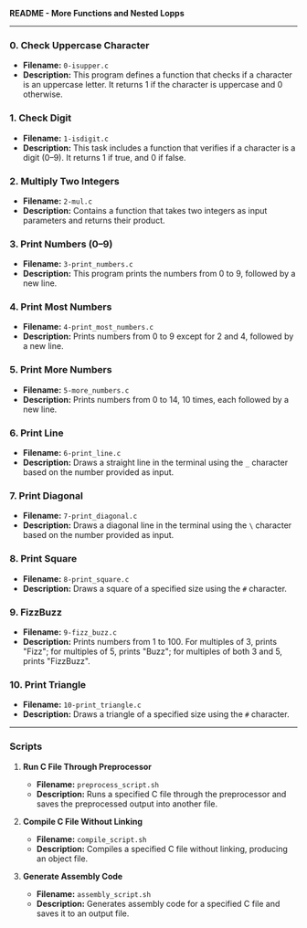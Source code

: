 **README - More Functions and Nested Lopps**

---

### **0. Check Uppercase Character**
   - **Filename:** `0-isupper.c`
   - **Description:** This program defines a function that checks if a character is an uppercase letter. It returns 1 if the character is uppercase and 0 otherwise.

### **1. Check Digit**
   - **Filename:** `1-isdigit.c`
   - **Description:** This task includes a function that verifies if a character is a digit (0–9). It returns 1 if true, and 0 if false.

### **2. Multiply Two Integers**
   - **Filename:** `2-mul.c`
   - **Description:** Contains a function that takes two integers as input parameters and returns their product.

### **3. Print Numbers (0–9)**
   - **Filename:** `3-print_numbers.c`
   - **Description:** This program prints the numbers from 0 to 9, followed by a new line.

### **4. Print Most Numbers**
   - **Filename:** `4-print_most_numbers.c`
   - **Description:** Prints numbers from 0 to 9 except for 2 and 4, followed by a new line.

### **5. Print More Numbers**
   - **Filename:** `5-more_numbers.c`
   - **Description:** Prints numbers from 0 to 14, 10 times, each followed by a new line.

### **6. Print Line**
   - **Filename:** `6-print_line.c`
   - **Description:** Draws a straight line in the terminal using the `_` character based on the number provided as input.

### **7. Print Diagonal**
   - **Filename:** `7-print_diagonal.c`
   - **Description:** Draws a diagonal line in the terminal using the `\` character based on the number provided as input.

### **8. Print Square**
   - **Filename:** `8-print_square.c`
   - **Description:** Draws a square of a specified size using the `#` character.

### **9. FizzBuzz**
   - **Filename:** `9-fizz_buzz.c`
   - **Description:** Prints numbers from 1 to 100. For multiples of 3, prints "Fizz"; for multiples of 5, prints "Buzz"; for multiples of both 3 and 5, prints "FizzBuzz".

### **10. Print Triangle**
   - **Filename:** `10-print_triangle.c`
   - **Description:** Draws a triangle of a specified size using the `#` character.

---

### **Scripts**

1. **Run C File Through Preprocessor**
   - **Filename:** `preprocess_script.sh`
   - **Description:** Runs a specified C file through the preprocessor and saves the preprocessed output into another file.

2. **Compile C File Without Linking**
   - **Filename:** `compile_script.sh`
   - **Description:** Compiles a specified C file without linking, producing an object file.

3. **Generate Assembly Code**
   - **Filename:** `assembly_script.sh`
   - **Description:** Generates assembly code for a specified C file and saves it to an output file.

